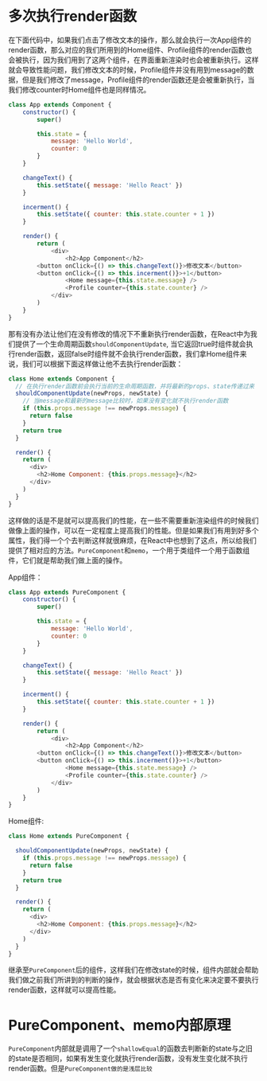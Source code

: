 # 多次执行render函数

在下面代码中，如果我们点击了修改文本的操作，那么就会执行一次App组件的render函数，那么对应的我们所用到的Home组件、Profile组件的render函数也会被执行，因为我们用到了这两个组件，在界面重新渲染时也会被重新执行。这样就会导致性能问题，我们修改文本的时候，Profile组件并没有用到message的数据，但是我们修改了message，Profile组件的render函数还是会被重新执行，当我们修改counter时Home组件也是同样情况。
```JavaScript
class App extends Component {
	constructor() {
		super()

		this.state = {
			message: 'Hello World',
			counter: 0
		}
	}

	changeText() {
		this.setState({ message: 'Hello React' })
	}

	incerment() {
		this.setState({ counter: this.state.counter + 1 })
	}

	render() {
		return (
			<div>
				<h2>App Component</h2>
        <button onClick={() => this.changeText()}>修改文本</button>
        <button onClick={() => this.incerment()}>+1</button>
				<Home message={this.state.message} />
				<Profile counter={this.state.counter} />
			</div>
		)
	}
}
```

那有没有办法让他们在没有修改的情况下不重新执行render函数，在React中为我们提供了一个生命周期函数`shouldComponentUpdate`, 当它返回true时组件就会执行render函数，返回false时组件就不会执行render函数，我们拿Home组件来说，我们可以根据下面这样做让他不去执行render函数：
```JavaScript
class Home extends Component {
  // 在执行render函数前会执行当前的生命周期函数，并将最新的props、state传递过来
  shouldComponentUpdate(newProps, newState) {
    // 当message和最新的message比较时，如果没有变化就不执行render函数
    if (this.props.message !== newProps.message) {
      return false
    }
    return true
  }

  render() {
    return (
      <div>
        <h2>Home Component: {this.props.message}</h2>
      </div>
    )
  }
}
```

这样做的话是不是就可以提高我们的性能，在一些不需要重新渲染组件的时候我们做像上面的操作，可以在一定程度上提高我们的性能。但是如果我们有用到好多个属性，我们得一个个去判断这样就很麻烦，在React中也想到了这点，所以给我们提供了相对应的方法。`PureComponent`和`memo`，一个用于类组件一个用于函数组件，它们就是帮助我们做上面的操作。

App组件：
```JavaScript 
class App extends PureComponent {
	constructor() {
		super()

		this.state = {
			message: 'Hello World',
			counter: 0
		}
	}

	changeText() {
		this.setState({ message: 'Hello React' })
	}

	incerment() {
		this.setState({ counter: this.state.counter + 1 })
	}

	render() {
		return (
			<div>
				<h2>App Component</h2>
        <button onClick={() => this.changeText()}>修改文本</button>
        <button onClick={() => this.incerment()}>+1</button>
				<Home message={this.state.message} />
				<Profile counter={this.state.counter} />
			</div>
		)
	}
}
```

Home组件: 
```JavaScript
class Home extends PureComponent {

  shouldComponentUpdate(newProps, newState) {
    if (this.props.message !== newProps.message) {
      return false
    }
    return true
  }

  render() {
    return (
      <div>
        <h2>Home Component: {this.props.message}</h2>
      </div>
    )
  }
}
```
继承至`PureComponent`后的组件，这样我们在修改state的时候，组件内部就会帮助我们做之前我们所讲到的判断的操作，就会根据状态是否有变化来决定要不要执行render函数，这样就可以提高性能。


# PureComponent、memo内部原理

`PureComponent`内部就是调用了一个`shallowEqual`的函数去判断新的state与之旧的state是否相同，如果有发生变化就执行render函数，没有发生变化就不执行render函数。但是`PureComponent做的是浅层比较`


